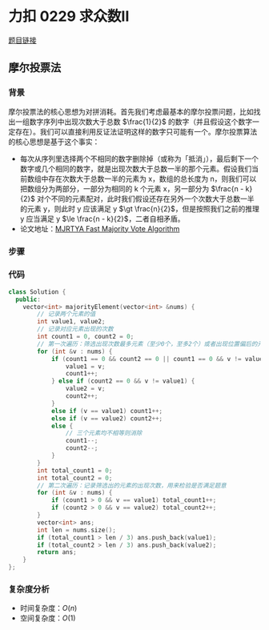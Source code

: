 # 力扣 0229 求众数II


[题目链接](https://leetcode-cn.com/problems/majority-element-ii/)

<!--more-->

## 摩尔投票法

### 背景

摩尔投票法的核心思想为对拼消耗。首先我们考虑最基本的摩尔投票问题，比如找出一组数字序列中出现次数大于总数 $\frac{1}{2}$ 的数字（并且假设这个数字一定存在）。我们可以直接利用反证法证明这样的数字只可能有一个。摩尔投票算法的核心思想是基于这个事实：

- 每次从序列里选择两个不相同的数字删除掉（或称为「抵消」），最后剩下一个数字或几个相同的数字，就是出现次数大于总数一半的那个元素。假设我们当前数组中存在次数大于总数一半的元素为 x，数组的总长度为 n，则我们可以把数组分为两部分，一部分为相同的 k 个元素 x，另一部分为 $\frac{n - k}{2}$ 对个不同的元素配对，此时我们假设还存在另外一个次数大于总数一半的元素 y，则此时 y 应该满足 y $\gt \frac{n}{2}$，但是按照我们之前的推理 y 应当满足 y $\le \frac{n - k}{2}$，二者自相矛盾。
- 论文地址：[MJRTYA Fast Majority Vote Algorithm](https://www.cs.ou.edu/~rlpage/dmtools/mjrty.pdf)

### 步骤

### 代码

```cpp
class Solution {
  public:
    vector<int> majorityElement(vector<int> &nums) {
        // 记录两个元素的值
        int value1, value2;
        // 记录对应元素出现的次数
        int count1 = 0, count2 = 0;
        // 第一次遍历：筛选出现次数最多元素（至少0个，至多2个）或者出现位置偏后的元素，用 value1 和 value2 记录
        for (int &v : nums) {
            if (count1 == 0 && count2 == 0 || count1 == 0 && v != value2) {
                value1 = v;
                count1++;
            } else if (count2 == 0 && v != value1) {
                value2 = v;
                count2++;
            }
            else if (v == value1) count1++;
            else if (v == value2) count2++;
            else {
                // 三个元素均不相等则消除
                count1--;
                count2--;
            }
        }
        int total_count1 = 0;
        int total_count2 = 0;
        // 第二次遍历：记录筛选出的元素的出现次数，用来检验是否满足题意
        for (int &v : nums) {
            if (count1 > 0 && v == value1) total_count1++;
            if (count2 > 0 && v == value2) total_count2++;
        }
        vector<int> ans;
        int len = nums.size();
        if (total_count1 > len / 3) ans.push_back(value1);
        if (total_count2 > len / 3) ans.push_back(value2);
        return ans;
    }
};
```

### 复杂度分析

- 时间复杂度：$O(n)$
- 空间复杂度：$O(1)$

